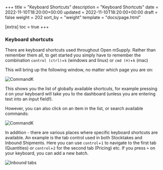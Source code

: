 +++
title = "Keyboard Shortcuts"
description = "Keyboard Shortcuts"
date = 2022-11-10T18:20:00+00:00
updated = 2022-11-10T18:20:00+00:00
draft = false
weight = 202
sort_by = "weight"
template = "docs/page.html"

[extra]
toc = true
+++

### Keyboard shortcuts

There are keyboard shortcuts used throughout Open mSupply. Rather than remember them all, to get started you simply have to remember the combination `control (ctrl)`+`k` (windows and linux) or `cmd (⌘)`+`k` (mac)

This will bring up the following window, no matter which page you are on:

![CommandK](/docs/introduction/images/cmd_k.png)

This shows you the list of globally available shortcuts, for example pressing `d` on your keyboard will take you to the dashboard (unless you are entering text into an input field!).

However, you can also click on an item in the list, or search available commands:

![CommandK](/docs/introduction/images/cmd_k.gif)

In addition - there are various places where specific keyboard shortcuts are available. An example is the tab control used in both Stocktakes and Inbound Shipments. Here you can use `control`+`1` to navigate to the first tab (Quantities) or `control`+`2` for the second tab (Pricing) etc. If you press `+` on your keyboard, you can add a new batch.

![Inbound tabs](/docs/replenishment/images/is_edit_keyboard_shortcuts.png)
